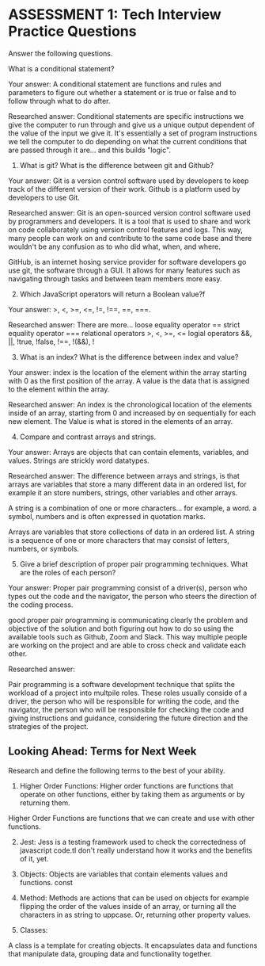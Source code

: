 # ASSESSMENT 1: Tech Interview Practice Questions

Answer the following questions.

<!-- First, without external resources. Challenge yourself to answer from memory as if you were in a job interview. If you don't know the answer a good tip is to answer a simpler version of the question. -->

<!-- Then, research the question to expand on your answer. Even if you feel you have answered the question completely, there is always something more to learn. Write your researched answer in your OWN WORDS. -->

<!-- INSTRUCTOR EXAMPLE: -->  What is a conditional statement?

Your answer: A conditional statement are functions and rules and parameters to figure out whether a statement or is true or false and to follow through what to do after. 

Researched answer: Conditional statements are specific instructions we give the computer to run through and give us a unique output dependent of the value of the input we give it.  It's essentially a set of program instructions we tell the computer to do depending on what the current conditions that are passed through it are... and this builds "logic".

1. What is git? What is the difference between git and Github?

Your answer: Git is a version control software used by developers to keep track of the different version of their work. Github is a platform used by developers to use Git.

Researched answer: Git is an open-sourced version control software used by programmers and developers.  It is a tool that is used to share and work on code collaborately using version control features and logs.  This way, many people can work on and contribute to the same code base and there wouldn't be any confusion as to who did what, when, and where. 

GitHub, is an internet hosing service provider for software developers go use git, the software through a GUI. It allows for many features such as navigating through tasks and between team members more easy.

2. Which JavaScript operators will return a Boolean value?f

Your answer: >, <, >=, <=, !=, !==, ==, ===.

Researched answer: There are more... 
                    loose equality operator ==
                    strict equality operator ===
                    relational operators >, <, >=, <=
                    logial operators &&, ||, !true, !false, !==, !(&&), !


3. What is an index? What is the difference between index and value?

Your answer: index is the location of the element within the array starting with 0 as the first position of the array.  A value is the data that is assigned to the element within the array.

Researched answer: An index is the chronological location of the elements inside of an array, starting from 0 and increased by on sequentially for each new element. The Value is what is stored in the elements of an array.

4. Compare and contrast arrays and strings.

Your answer: Arrays are objects that can contain elements, variables, and values.  Strings are strickly word datatypes. 

Researched answer:  The difference between arrays and strings, is that arrays are variables that store a many different data in an ordered list, for example it an store numbers, strings, other variables and other arrays.  

A string is a combination of one or more characters... for example, a word. a symbol, numbers and is often expressed in quotation marks. 

Arrays are variables that store collections of data in an ordered list. A string is a sequence of one or more characters that may consist of letters, numbers, or symbols.

5. Give a brief description of proper pair programming techniques. What are the roles of each person?

Your answer: Proper pair programming consist of a driver(s), person who types out the code and the navigator, the person who steers the direction of the coding process.

good proper pair programming is communicating clearly the problem and objective of the solution and both figuring out how to do so using the available tools such as Github, Zoom and Slack. This way multiple people are working on the project and are able to cross check and validate each other.

Researched answer: 

Pair programming is a software development technique that splits the workload of a project into multpile roles. These roles usually conside of a driver, the person who will be responsible for writing the code, and the navigator, the person who will be responsible for checking the code and giving instructions and guidance, considering the future direction and the strategies of the project. 

## Looking Ahead: Terms for Next Week

Research and define the following terms to the best of your ability.

1. Higher Order Functions: Higher order functions are functions that operate on other functions, either by taking them as arguments or by returning them. 

Higher Order Functions are functions that we can create and use with other functions.

2. Jest: Jess is a testing framework used to check the correctedness of javascript code.tI don't really understand how it works and the benefits of it, yet. 

3. Objects:  Objects are variables that contain elements values and functions. const 

4. Method: Methods are actions that can be used on objects for example flipping the order of the values inside of an array, or turning all the characters in as string to uppcase. Or, returning other property values. 

5. Classes:  

A class is a template for creating objects. It encapsulates data and functions that manipulate data, grouping data and functionality together.
